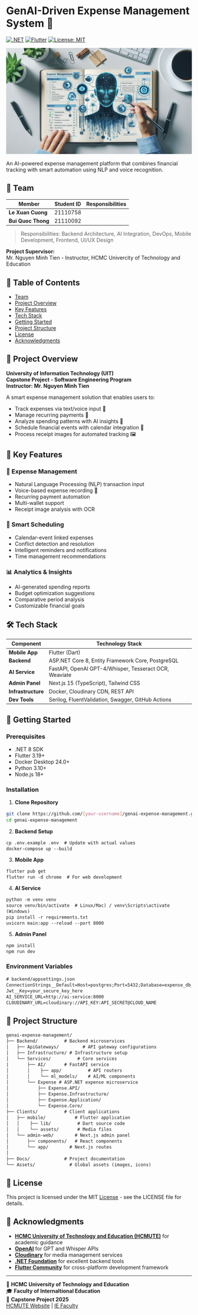 # GenAI-Driven Expense Management System 🚀

[![.NET](https://img.shields.io/badge/.NET-8.0-512BD4?logo=dotnet)](https://dotnet.microsoft.com/)
[![Flutter](https://img.shields.io/badge/Flutter-3.19-blue?logo=flutter)](https://flutter.dev/)
[![License: MIT](https://img.shields.io/badge/License-MIT-yellow.svg)](https://opensource.org/licenses/MIT)

![GenAI-Driven Expense Management Banner](/Assets/Images/banner.jpeg)

An AI-powered expense management platform that combines financial tracking with smart automation using NLP and voice recognition.
## 👥 Team

| **Member**   | **Student ID** | **Responsibilities**                        |
|--------------|----------------|--------------------------------------------|
| **Le Xuan Cuong** | 21110758       |  |
| **Bui Quoc Thong** | 21110092       |   |

> Responsibilities: Backend Architecture, AI Integration, DevOps, Mobile Development, Frontend, UI/UX Design

**Project Supervisor:**  
Mr. Nguyen Minh Tien - Instructor, HCMC Univercity of Technology and Education

## 📑 Table of Contents
- [Team](#-team)
- [Project Overview](#-project-overview)
- [Key Features](#-key-features)
- [Tech Stack](#-tech-stack)
- [Getting Started](#-getting-started)
- [Project Structure](#-project-structure)
- [License](#-license)
- [Acknowledgments](#-acknowledgments)

## 🌟 Project Overview

**University of Information Technology (UIT)**  
**Capstone Project - Software Engineering Program**  
**Instructor: Mr. Nguyen Minh Tien**

A smart expense management solution that enables users to:
- Track expenses via text/voice input 📱
- Manage recurring payments 🔄
- Analyze spending patterns with AI insights 🧠
- Schedule financial events with calendar integration 📅
- Process receipt images for automated tracking 🖼️

## 🎯 Key Features

### 💸 Expense Management
- Natural Language Processing (NLP) transaction input
- Voice-based expense recording 🎤
- Recurring payment automation
- Multi-wallet support
- Receipt image analysis with OCR

### 📅 Smart Scheduling
- Calendar-event linked expenses
- Conflict detection and resolution
- Intelligent reminders and notifications
- Time management recommendations

### 📊 Analytics & Insights
- AI-generated spending reports
- Budget optimization suggestions
- Comparative period analysis
- Customizable financial goals

## 🛠️ Tech Stack

| Component          | Technology Stack                                                                 |
|--------------------|----------------------------------------------------------------------------------|
| **Mobile App**     | Flutter (Dart)                                                                   |
| **Backend**        | ASP.NET Core 8, Entity Framework Core, PostgreSQL                                |
| **AI Service**     | FastAPI, OpenAI GPT-4/Whisper, Tesseract OCR, Weaviate                           |
| **Admin Panel**    | Next.js 15 (TypeScript), Tailwind CSS                                            |
| **Infrastructure** | Docker, Cloudinary CDN, REST API                                                 |
| **Dev Tools**      | Serilog, FluentValidation, Swagger, GitHub Actions                               |

## 🚀 Getting Started

### Prerequisites
- .NET 8 SDK
- Flutter 3.19+
- Docker Desktop 24.0+
- Python 3.10+
- Node.js 18+

### Installation

1. **Clone Repository**
```bash
git clone https://github.com/[your-username]/genai-expense-management.git
cd genai-expense-management
```
2. **Backend Setup**
```cd backend
cp .env.example .env  # Update with actual values
docker-compose up --build
```
3. **Mobile App**
```cd mobile
flutter pub get
flutter run -d chrome  # For web development
```
4. **AI Service**
```cd ai-service
python -m venv venv
source venv/bin/activate  # Linux/Mac) / venv\Scripts\activate (Windows)
pip install -r requirements.txt
uvicorn main:app --reload --port 8000
```
5. **Admin Panel**
```cd admin-web
npm install
npm run dev
```
### Environment Variables
```
# backend/appsettings.json
ConnectionStrings__Default=Host=postgres;Port=5432;Database=expense_db;
Jwt__Key=your_secure_key_here
AI_SERVICE_URL=http://ai-service:8000
CLOUDINARY_URL=cloudinary://API_KEY:API_SECRET@CLOUD_NAME
```
## 📂 Project Structure
```
genai-expense-management/
├── Backend/          # Backend microservices
│   ├── ApiGateways/         # API gateway configurations
│   ├── Infrastructure/ # Infrastructure setup
│   └── Services/          # Core services
|       ├── AI/       # FastAPI service
│       │    ├── app/          # API routers
│       │    └── ml_models/    # AI/ML components
│       └── Expense # ASP.NET expense microservice
│           ├── Expense.API/
│           ├── Expense.Infrastructure/
│           ├── Expense.Application/
│           └── Expense.Core/
├── Clients/          # Client applications
│   ├── mobile/           # Flutter application
│   │    ├── lib/          # Dart source code
│   │    └── assets/       # Media files
│   └── admin-web/        # Next.js admin panel
│       ├── components/   # React components
│       └── app/        # Next.js routes
│
├── Docs/             # Project documentation
└── Assets/             # Global assets (images, icons)
```

## 📄 License
This project is licensed under the MIT <a href="https://mit-license.org/" target="_blank">License</a> - see the LICENSE file for details.
## 🙏 Acknowledgments

- **[HCMC University of Technology and Education (HCMUTE)](https://en.hcmute.edu.vn/)** for academic guidance  
- **[OpenAI](https://openai.com/)** for GPT and Whisper APIs  
- **[Cloudinary](https://cloudinary.com/)** for media management services  
- **[.NET Foundation](https://dotnetfoundation.org/)** for excellent backend tools  
- **[Flutter Community](https://flutter.dev/)** for cross-platform development framework  

---

🏡 **HCMC University of Technology and Education**  
🎓 **Faculty of Internaltional Education**  
📅 **Capstone Project 2025**\
<a href="https://en.hcmute.edu.vn/" target="_blank">HCMUTE Website</a> |
<a href="https://fie.hcmute.edu.vn/" target="_blank">IE Faculty</a>

